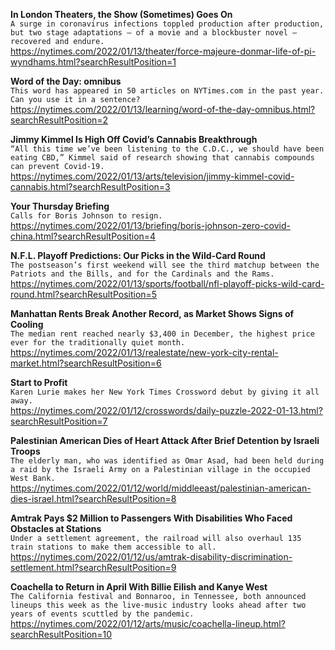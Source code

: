 **In London Theaters, the Show (Sometimes) Goes On**\
`A surge in coronavirus infections toppled production after production, but two stage adaptations — of a movie and a blockbuster novel — recovered and endure.`\
https://nytimes.com/2022/01/13/theater/force-majeure-donmar-life-of-pi-wyndhams.html?searchResultPosition=1

**Word of the Day: omnibus**\
`This word has appeared in 50 articles on NYTimes.com in the past year. Can you use it in a sentence?`\
https://nytimes.com/2022/01/13/learning/word-of-the-day-omnibus.html?searchResultPosition=2

**Jimmy Kimmel Is High Off Covid’s Cannabis Breakthrough**\
`“All this time we’ve been listening to the C.D.C., we should have been eating CBD,” Kimmel said of research showing that cannabis compounds can prevent Covid-19.`\
https://nytimes.com/2022/01/13/arts/television/jimmy-kimmel-covid-cannabis.html?searchResultPosition=3

**Your Thursday Briefing**\
`Calls for Boris Johnson to resign.`\
https://nytimes.com/2022/01/13/briefing/boris-johnson-zero-covid-china.html?searchResultPosition=4

**N.F.L. Playoff Predictions: Our Picks in the Wild-Card Round**\
`The postseason’s first weekend will see the third matchup between the Patriots and the Bills, and for the Cardinals and the Rams.`\
https://nytimes.com/2022/01/13/sports/football/nfl-playoff-picks-wild-card-round.html?searchResultPosition=5

**Manhattan Rents Break Another Record, as Market Shows Signs of Cooling**\
`The median rent reached nearly $3,400 in December, the highest price ever for the traditionally quiet month.`\
https://nytimes.com/2022/01/13/realestate/new-york-city-rental-market.html?searchResultPosition=6

**Start to Profit**\
`Karen Lurie makes her New York Times Crossword debut by giving it all away.`\
https://nytimes.com/2022/01/12/crosswords/daily-puzzle-2022-01-13.html?searchResultPosition=7

**Palestinian American Dies of Heart Attack After Brief Detention by Israeli Troops**\
`The elderly man, who was identified as Omar Asad, had been held during a raid by the Israeli Army on a Palestinian village in the occupied West Bank.`\
https://nytimes.com/2022/01/12/world/middleeast/palestinian-american-dies-israel.html?searchResultPosition=8

**Amtrak Pays $2 Million to Passengers With Disabilities Who Faced Obstacles at Stations**\
`Under a settlement agreement, the railroad will also overhaul 135 train stations to make them accessible to all.`\
https://nytimes.com/2022/01/12/us/amtrak-disability-discrimination-settlement.html?searchResultPosition=9

**Coachella to Return in April With Billie Eilish and Kanye West**\
`The California festival and Bonnaroo, in Tennessee, both announced lineups this week as the live-music industry looks ahead after two years of events scuttled by the pandemic.`\
https://nytimes.com/2022/01/12/arts/music/coachella-lineup.html?searchResultPosition=10

